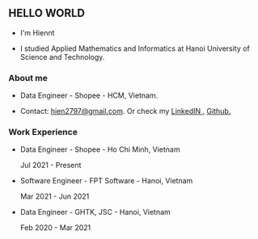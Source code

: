 ## HELLO WORLD

- I'm Hiennt

- I studied Applied Mathematics and Informatics at Hanoi University of Science and Technology.

### About me

- Data Engineer - Shopee - HCM, Vietnam.

- Contact: hien2797@gmail.com. Or check my <a href="https://www.linkedin.com/in/hien-nguyen-65b1b7150/"> LinkedIN </a>, <a href="https://github.com/hienngt"> Github. </a>

### Work Experience

- Data Engineer - Shopee - Ho Chi Minh, Vietnam
  
  Jul 2021 - Present

- Software Engineer - FPT Software - Hanoi, Vietnam
  
  Mar 2021 - Jun 2021
  
- Data Engineer - GHTK, JSC - Hanoi, Vietnam

  Feb 2020 - Mar 2021
